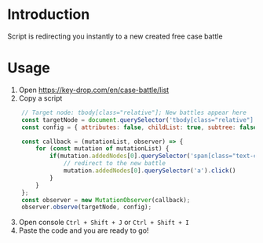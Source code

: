 # Introduction
Script is redirecting you instantly to a new created free case battle
# Usage
1. Open https://key-drop.com/en/case-battle/list
2. Copy a script
```javascript   
    // Target node: tbody[class="relative"]; New battles appear here
    const targetNode = document.querySelector('tbody[class="relative"]');
    const config = { attributes: false, childList: true, subtree: false };

    const callback = (mutationList, observer) => {
        for (const mutation of mutationList) {
            if(mutation.addedNodes[0].querySelector('span[class="text-center text-sm font-bold text-green"]')){
                // redirect to the new battle
                mutation.addedNodes[0].querySelector('a').click()
            }
        }
    };
    const observer = new MutationObserver(callback);
    observer.observe(targetNode, config);

```
3. Open console `Ctrl + Shift + J` or `Ctrl + Shift + I`
4. Paste the code and you are ready to go!
